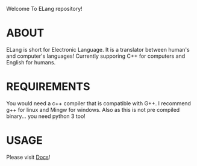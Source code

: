 Welcome To ELang repository!

# ABOUT
ELang is short for Electronic Language. It is a translator between human's and computer's languages! Currently supporing C++ for computers and English for humans.

# REQUIREMENTS
You would need a c++ compiler that is compatible with G++. I recommend g++ for linux and Mingw for windows.
Also as this is not pre compiled binary... you need python 3 too!

# USAGE

Please visit [Docs](https://github.com/ElhamAryanpur/ELang/blob/master/docs/index.md)!